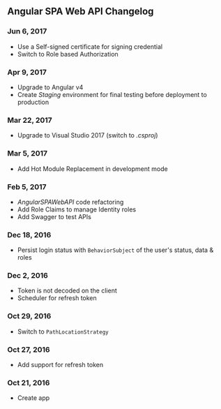 ## Angular SPA Web API Changelog

<a name="Jun 6, 2017"></a>
### Jun 6, 2017
* Use a Self-signed certificate for signing credential
* Switch to Role based Authorization

<a name="Apr 9, 2017"></a>
### Apr 9, 2017
* Upgrade to Angular v4
* Create _Staging_ environment for final testing before deployment to production

<a name="Mar 22, 2017"></a>
### Mar 22, 2017
* Upgrade to Visual Studio 2017 (switch to _.csproj_)

<a name="Mar 5, 2017"></a>
### Mar 5, 2017
* Add Hot Module Replacement in development mode

<a name="Feb 5, 2017"></a>
### Feb 5, 2017
* _AngularSPAWebAPI_ code refactoring
* Add Role Claims to manage Identity roles
* Add Swagger to test APIs

<a name="Dec 18, 2016"></a>
### Dec 18, 2016
* Persist login status with `BehaviorSubject` of the user's status, data & roles

<a name="Dec 2, 2016"></a>
### Dec 2, 2016
* Token is not decoded on the client
* Scheduler for refresh token

<a name="Oct 29, 2016"></a>
### Oct 29, 2016
* Switch to `PathLocationStrategy`

<a name="Oct 27, 2016"></a>
### Oct 27, 2016
* Add support for refresh token

<a name="Oct 21, 2016"></a>
### Oct 21, 2016
* Create app
